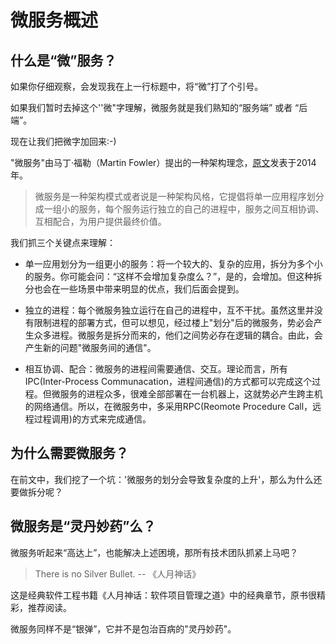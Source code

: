 # 微服务概述

## 什么是“微”服务？

如果你仔细观察，会发现我在上一行标题中，将“微”打了个引号。

如果我们暂时去掉这个''微"字理解，微服务就是我们熟知的“服务端” 或者 “后端”。

现在让我们把微字加回来:-)

"微服务"由马丁·福勒（Martin Fowler）提出的一种架构理念，[原文]([Microservices](https://martinfowler.com/articles/microservices.html))发表于2014年。

> 微服务是一种架构模式或者说是一种架构风格，它提倡将单一应用程序划分成一组小的服务，每个服务运行独立的自己的进程中，服务之间互相协调、互相配合，为用户提供最终价值。

我们抓三个关键点来理解：

- 单一应用划分为一组更小的服务：将一个较大的、复杂的应用，拆分为多个小的服务。你可能会问：“这样不会增加复杂度么？”，是的，会增加。但这种拆分也会在一些场景中带来明显的优点，我们后面会提到。

- 独立的进程：每个微服务独立运行在自己的进程中，互不干扰。虽然这里并没有限制进程的部署方式，但可以想见，经过楼上"划分"后的微服务，势必会产生众多进程。微服务是拆分而来的，他们之间势必存在逻辑的耦合。由此，会产生新的问题"微服务间的通信"。

- 相互协调、配合：微服务的进程间需要通信、交互。理论而言，所有IPC(Inter-Process Communacation，进程间通信)的方式都可以完成这个过程。但微服务的进程众多，很难全部部署在一台机器上，这就势必产生跨主机的网络通信。所以，在微服务中，多采用RPC(Reomote Procedure Call，远程过程调用)的方式来完成通信。

## 为什么需要微服务？

在前文中，我们挖了一个坑：'微服务的划分会导致复杂度的上升'，那么为什么还要做拆分呢？

## 微服务是“灵丹妙药”么？

微服务听起来“高达上”，也能解决上述困境，那所有技术团队抓紧上马吧？

> There is no Silver Bullet.  -- 《人月神话》

这是经典软件工程书籍《人月神话：软件项目管理之道》中的经典章节，原书很精彩，推荐阅读。

微服务同样不是“银弹”，它并不是包治百病的"灵丹妙药"。


